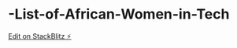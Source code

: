 # -List-of-African-Women-in-Tech

[Edit on StackBlitz ⚡️](https://stackblitz.com/edit/web-platform-j86tx4)